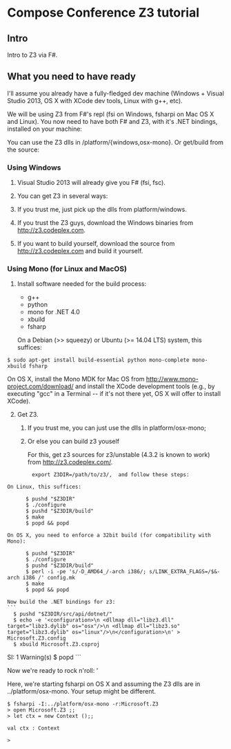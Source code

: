 
# Compose Conference Z3 tutorial

## Intro 
Intro to Z3 via F#.

## What you need to have ready

I'll assume you already have a fully-fledged dev machine 
(Windows + Visual Studio 2013, OS X with XCode dev tools, Linux with g++, etc). 

We will be using Z3 from F#'s repl (fsi on Windows, fsharpi on Mac OS X and Linux). 
You now need to have both F# and Z3, with it's .NET bindings, installed on your machine: 


You can use the Z3 dlls in /platform/{windows,osx-mono}. Or get/build from the source:


### Using Windows

1. Visual Studio 2013 will already give you F# (fsi, fsc).

2. You can get Z3 in several ways:
  1. If you trust me, just pick up the dlls from platform/windows.
  2. If you trust the Z3 guys, download the Windows binaries from http://z3.codeplex.com. 
  3. If you want to build yourself, download the source from http://z3.codeplex.com and build it yourself. 
	
	
### Using Mono (for Linux and MacOS)

1. Install software needed for the build process:

	* g++
	* python
	* mono for .NET 4.0
	* xbuild
	* fsharp

    On a Debian (>> squeezy) or Ubuntu (>= 14.04 LTS) system, this suffices:
```
$ sudo apt-get install build-essential python mono-complete mono-xbuild fsharp
```

On OS X, install the Mono MDK for Mac OS from
       http://www.mono-project.com/download/
and install the XCode development tools (e.g., by executing "gcc" in
a Terminal -- if it's not there yet, OS X will offer to install XCode).

2. Get Z3. 
	1. If you trust me, you can just use the dlls in platform/osx-mono;
	2. Or else you can build z3 youself 
		
		For this, get z3 sources for z3/unstable (4.3.2 is known to work) from
		http://z3.codeplex.com/. 

```
		export Z3DIR=/path/to/z3/,  and follow these steps:
```
    On Linux, this suffices:
```
      $ pushd "$Z3DIR"
      $ ./configure
      $ pushd "$Z3DIR/build"
      $ make
      $ popd && popd
```

    On OS X, you need to enforce a 32bit build (for compatibility with Mono):
```
      $ pushd "$Z3DIR"
      $ ./configure
      $ pushd "$Z3DIR/build"
      $ perl -i -pe 's/-D_AMD64_/-arch i386/; s/LINK_EXTRA_FLAGS=/$&-arch i386 /' config.mk
      $ make
      $ popd && popd
```

	Now build the .NET bindings for z3:
	```
      $ pushd "$Z3DIR/src/api/dotnet/"
      $ echo -e '<configuration>\n <dllmap dll="libz3.dll" target="libz3.dylib" os="osx"/>\n <dllmap dll="libz3.so" target="libz3.dylib" os="linux"/>\n</configuration>\n' > Microsoft.Z3.config
      $ xbuild Microsoft.Z3.csproj
SI: 1 Warning(s)
      $ popd
	```


Now we're ready to rock n'roll: '

Here, we're starting fsharpi on OS X and assuming the Z3 dlls are in ../platform/osx-mono. Your setup might be different.

```
$ fsharpi -I:../platform/osx-mono -r:Microsoft.Z3
> open Microsoft.Z3 ;;
> let ctx = new Context ();;

val ctx : Context

> 
```